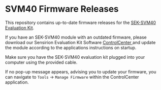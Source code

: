 # SVM40 Firmware Releases

This repository contains up-to-date firmware releases for the [SEK-SVM40
Evaluation Kit](https://sensirion.com/products/catalog/SEK-SVM4x/).

If you have an SEK-SVM40 module with an outdated firmware, please download our
Sensirion Evaluation Kit Software [ControlCenter
](https://sensirion.com/products/sensor-evaluation/control-center/)
 and update the module according to the applications instructions on startup.
 
Make sure you have the SEK-SVM40 evaluation kit plugged into your computer
 using the provided cable.
 
If no pop-up message appears, advising you to update your firmware, you can 
navigate to `Tools` -> `Manage Firmware` within the ControlCenter application.
